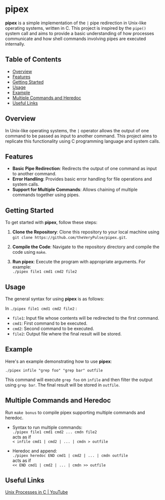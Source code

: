 # pipex

**pipex** is a simple implementation of the `|` pipe redirection in Unix-like operating systems, written in C. This project is inspired by the `pipe()` system call and aims to provide a basic understanding of how processes communicate and how shell commands involving pipes are executed internally.

## Table of Contents

- [Overview](#overview)
- [Features](#features)
- [Getting Started](#getting-started)
- [Usage](#usage)
- [Example](#example)
- [Multiple Commands and Heredoc](#multiple-commands-and-heredoc)
- [Useful Links](#useful-links)

## Overview

In Unix-like operating systems, the `|` operator allows the output of one command to be passed as input to another command. This project aims to replicate this functionality using C programming language and system calls.

## Features

- **Basic Pipe Redirection**: Redirects the output of one command as input to another command.
- **Error Handling**: Provides basic error handling for file operations and system calls.
- **Support for Multiple Commands**: Allows chaining of multiple commands together using pipes.

## Getting Started

To get started with **pipex**, follow these steps:

1. **Clone the Repository**: Clone this repository to your local machine using<br> `git clone https://github.com/theVeryPulse/pipex.git`.

2. **Compile the Code**: Navigate to the repository directory and compile the code using `make`.

3. **Run pipex**: Execute the program with appropriate arguments. For example:<br>
```./pipex file1 cmd1 cmd2 file2```


## Usage

The general syntax for using **pipex** is as follows:

In `./pipex file1 cmd1 cmd2 file2` :


- `file1`: Input file whose contents will be redirected to the first command.
- `cmd1`: First command to be executed.
- `cmd2`: Second command to be executed.
- `file2`: Output file where the final result will be stored.

## Example

Here's an example demonstrating how to use **pipex**:

`./pipex infile "grep foo" "grep bar" outfile`


This command will execute `grep foo` on `infile` and then filter the output using `grep bar`. The final result will be stored in `outfile`.

## Multiple Commands and Heredoc

Run `make bonus` to compile pipex supporting multiple commands and heredoc.

- Syntax to run multiple commands:<br>
`./pipex file1 cmd1 cmd2 ... cmdn file2`<br>
acts as if<br>
`< infile cmd1 | cmd2 | ... | cmdn > outfile`

- Heredoc and append:<br>
`./pipex heredoc END cmd1 | cmd2 | ... | cmdn outfile`<br>
acts as if<br>
`<< END cmd1 | cmd2 | ... | cmdn >> outfile`

## Useful Links
[Unix Processes in C | YouTube](https://www.youtube.com/watch?v=cex9XrZCU14&list=PLfqABt5AS4FkW5mOn2Tn9ZZLLDwA3kZUY&pp=iAQB)

